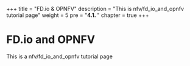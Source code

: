 +++
title = "FD.io & OPNFV"
description = "This is nfv/fd_io_and_opnfv tutorial page"
weight = 5 
pre = "<b>4.1. </b>"
chapter = true
+++

# FD.io and OPNFV

This is a nfv/fd_io_and_opnfv tutorial page

